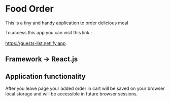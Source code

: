 # Food Order

This is a tiny and handy application to order delicious meal<br>

To access this app you can visit this link : <br><br>
https://guests-list.netlify.app

## Framework -> React.js

## Application functionality

After you leave page your added order in cart will be saved on your browser local storage and will be accessible in future browser sessions.
